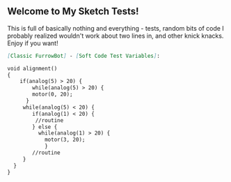 ## Welcome to My Sketch Tests!

This is full of basically nothing and everything - tests, random bits of code I probably realized wouldn't work about two lines in, and other knick knacks. Enjoy if you want!


```markdown
[Classic FurrowBot] - [Soft Code Test Variables]:

void alignment()
{
    if(analog(5) > 20) {
        while(analog(5) > 20) {
        motor(0, 20);
      }
     while(analog(5) < 20) {
        if(analog(1) < 20) {
         //routine
        } else {
          while(analog(1) > 20) {
            motor(3, 20); 
            }
        //routine
     }
  }
}

```


